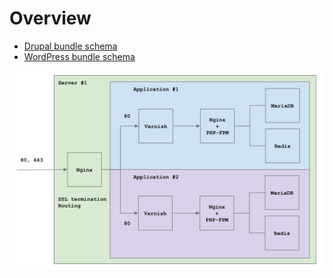 # Overview

* [Drupal bundle schema](bundles/drupal/README.md)
* [WordPress bundle schema](bundles/wordpress/README.md)

![Example schema](_images/schema.png)
